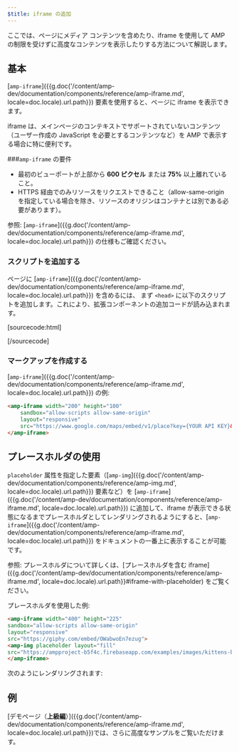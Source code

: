 ```yaml
---
$title: iframe の追加
---
```


ここでは、ページにメディア コンテンツを含めたり、iframe を使用して AMP の制限を受けずに高度なコンテンツを表示したりする方法について解説します。

## 基本

[`amp-iframe`]({{g.doc('/content/amp-dev/documentation/components/reference/amp-iframe.md', locale=doc.locale).url.path}}) 要素を使用すると、ページに iframe を表示できます。

iframe は、メインページのコンテキストでサポートされていないコンテンツ（ユーザー作成の JavaScript を必要とするコンテンツなど）を AMP で表示する場合に特に便利です。

###`amp-iframe` の要件

* 最初のビューポートが上部から **600 ピクセル** または **75%** 以上離れていること。
* HTTPS 経由でのみリソースをリクエストできること（allow-same-origin を指定している場合を除き、リソースのオリジンはコンテナとは別である必要があります）。

参照: [`amp-iframe`]({{g.doc('/content/amp-dev/documentation/components/reference/amp-iframe.md', locale=doc.locale).url.path}}) の仕様もご確認ください。

### スクリプトを追加する

ページに [`amp-iframe`]({{g.doc('/content/amp-dev/documentation/components/reference/amp-iframe.md', locale=doc.locale).url.path}}) を含めるには、
まず `<head>` に以下のスクリプトを追加します。これにより、拡張コンポーネントの追加コードが読み込まれます。

[sourcecode:html]
<script async custom-element="amp-iframe"
    src="https://cdn.ampproject.org/v0/amp-iframe-0.1.js"></script>
[/sourcecode]

### マークアップを作成する

[`amp-iframe`]({{g.doc('/content/amp-dev/documentation/components/reference/amp-iframe.md', locale=doc.locale).url.path}}) の例:

```html
<amp-iframe width="200" height="100"
    sandbox="allow-scripts allow-same-origin"
    layout="responsive"
    src="https://www.google.com/maps/embed/v1/place?key={YOUR API KEY}&q=europe">
</amp-iframe>
```

## プレースホルダの使用

`placeholder` 属性を指定した要素（[`amp-img`]({{g.doc('/content/amp-dev/documentation/components/reference/amp-img.md', locale=doc.locale).url.path}}) 要素など）を [`amp-iframe`]({{g.doc('/content/amp-dev/documentation/components/reference/amp-iframe.md', locale=doc.locale).url.path}}) に追加して、iframe が表示できる状態になるまでプレースホルダとしてレンダリングされるようにすると、[`amp-iframe`]({{g.doc('/content/amp-dev/documentation/components/reference/amp-iframe.md', locale=doc.locale).url.path}}) をドキュメントの一番上に表示することが可能です。

参照: プレースホルダについて詳しくは、[プレースホルダを含む iframe]({{g.doc('/content/amp-dev/documentation/components/reference/amp-iframe.md', locale=doc.locale).url.path}}#iframe-with-placeholder) をご覧ください。

プレースホルダを使用した例:

```html
<amp-iframe width="400" height="225"
sandbox="allow-scripts allow-same-origin"
layout="responsive"
src="https://giphy.com/embed/OWabwoEn7ezug">
<amp-img placeholder layout="fill"
src="https://ampproject-b5f4c.firebaseapp.com/examples/images/kittens-biting.jpg"></amp-img>
</amp-iframe>
```
次のようにレンダリングされます:

<amp-iframe width="400" height="225"
sandbox="allow-scripts allow-same-origin"
layout="responsive"
src="https://giphy.com/embed/OWabwoEn7ezug">
<amp-img placeholder layout="fill"
src="https://ampproject-b5f4c.firebaseapp.com/examples/images/kittens-biting.jpg"></amp-img>
</amp-iframe>

## 例

[デモページ（**上級編**）]({{g.doc('/content/amp-dev/documentation/components/reference/amp-iframe.md', locale=doc.locale).url.path}})では、さらに高度なサンプルをご覧いただけます。
